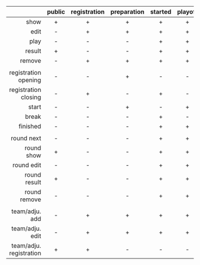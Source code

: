 |                         | public       | registration | preparation  | started      | playoff      | finished     |
|------------------------:|:------------:|:------------:|:------------:|:------------:|:------------:|:------------:|
| show                    | +            | +            | +            | +            | +            | +            |
| edit                    | -            | +            | +            | +            | +            | -            |
| play                    | -            | -            | -            | +            | +            | -            |
| result                  | +            | -            | -            | +            | +            | +            |
| remove                  | -            | +            | +            | +            | +            | +            |
|                         |              |              |              |              |              |              |
| registration opening    | -            | -            | +            | -            | -            | -            |
| registration closing    | -            | +            | -            | +            | -            | -            |
| start                   | -            | -            | +            | -            | +            | -            |
| break                   | -            | -            | -            | +            | -            | -            |
| finished                | -            | -            | -            | +            | +            | -            |
|                         |              |              |              |              |              |              |
| round next              | -            | -            | -            | +            | +            | -            |
| round show              | +            | -            | -            | +            | +            | -            |
| round edit              | -            | -            | -            | +            | +            | -            |
| round result            | +            | -            | -            | +            | +            | -            |
| round remove            | -            | -            | -            | +            | +            | -            |
|                         |              |              |              |              |              |              |
| team/adju. add          | -            | +            | +            | +            | +            | -            |
| team/adju. edit         | -            | +            | +            | +            | +            | -            |
| team/adju. registration | +            | +            | -            | -            | -            | -            |
